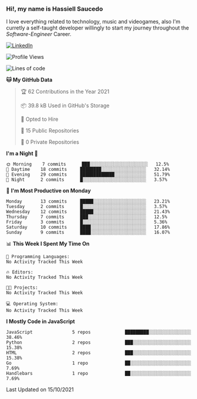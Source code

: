 ### Hi!, my name is Hassiell Saucedo
I love everything related to technology, music and videogames, also I'm curretly a self-taught developer willingly to start my journey throughout the *Software-Engineer* Career.

[![LinkedIn](https://img.shields.io/badge/LinkedIn-0073b1?logo=linkedin&style=flat-square&logoColor=white)](https://www.linkedin.com/in/hassiell-saucedo-7a4a12209/)

<!--START_SECTION:waka-->
![Profile Views](http://img.shields.io/badge/Profile%20Views-0-blue)

![Lines of code](https://img.shields.io/badge/From%20Hello%20World%20I%27ve%20Written-488018%20lines%20of%20code-blue)

**🐱 My GitHub Data** 

> 🏆 62 Contributions in the Year 2021
 > 
> 📦 39.8 kB Used in GitHub's Storage 
 > 
> 💼 Opted to Hire
 > 
> 📜 15 Public Repositories 
 > 
> 🔑 0 Private Repositories  
 > 
**I'm a Night 🦉** 

```text
🌞 Morning    7 commits      ███░░░░░░░░░░░░░░░░░░░░░░   12.5% 
🌆 Daytime    18 commits     ████████░░░░░░░░░░░░░░░░░   32.14% 
🌃 Evening    29 commits     █████████████░░░░░░░░░░░░   51.79% 
🌙 Night      2 commits      █░░░░░░░░░░░░░░░░░░░░░░░░   3.57%

```
📅 **I'm Most Productive on Monday** 

```text
Monday       13 commits     █████░░░░░░░░░░░░░░░░░░░░   23.21% 
Tuesday      2 commits      █░░░░░░░░░░░░░░░░░░░░░░░░   3.57% 
Wednesday    12 commits     █████░░░░░░░░░░░░░░░░░░░░   21.43% 
Thursday     7 commits      ███░░░░░░░░░░░░░░░░░░░░░░   12.5% 
Friday       3 commits      █░░░░░░░░░░░░░░░░░░░░░░░░   5.36% 
Saturday     10 commits     ████░░░░░░░░░░░░░░░░░░░░░   17.86% 
Sunday       9 commits      ████░░░░░░░░░░░░░░░░░░░░░   16.07%

```


📊 **This Week I Spent My Time On** 

```text
💬 Programming Languages: 
No Activity Tracked This Week

🔥 Editors: 
No Activity Tracked This Week

🐱‍💻 Projects: 
No Activity Tracked This Week

💻 Operating System: 
No Activity Tracked This Week

```

**I Mostly Code in JavaScript** 

```text
JavaScript               5 repos             █████████░░░░░░░░░░░░░░░░   38.46% 
Python                   2 repos             ███░░░░░░░░░░░░░░░░░░░░░░   15.38% 
HTML                     2 repos             ███░░░░░░░░░░░░░░░░░░░░░░   15.38% 
Go                       1 repo              ██░░░░░░░░░░░░░░░░░░░░░░░   7.69% 
Handlebars               1 repo              ██░░░░░░░░░░░░░░░░░░░░░░░   7.69%

```



 Last Updated on 15/10/2021
<!--END_SECTION:waka-->
